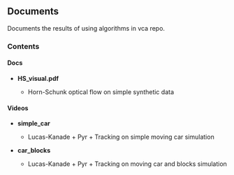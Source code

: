## Documents

Documents the results of using algorithms in vca repo.

### Contents

#### Docs
* **HS_visual.pdf**

    * Horn-Schunk optical flow on simple synthetic data

#### Videos
* **simple_car**
    * Lucas-Kanade + Pyr + Tracking on simple moving car simulation

* **car_blocks**
    * Lucas-Kanade + Pyr + Tracking on moving car and blocks simulation
